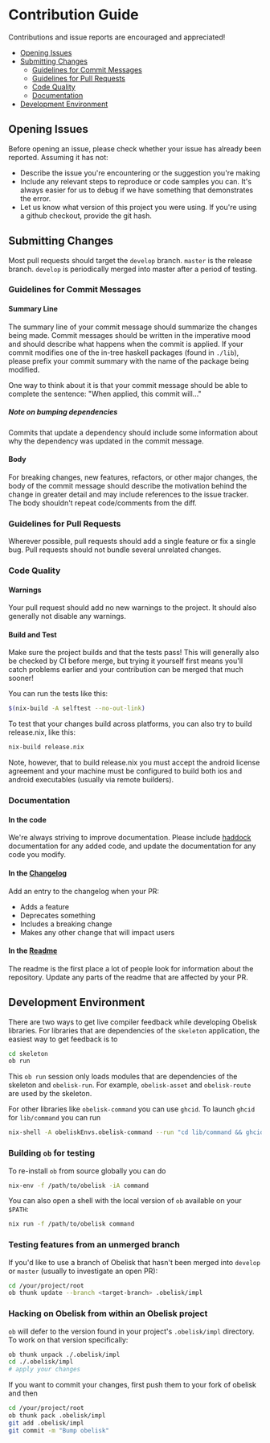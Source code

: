 # Contribution Guide

Contributions and issue reports are encouraged and appreciated!

- [Opening Issues](#opening-issues)
- [Submitting Changes](#submitting-changes)
  - [Guidelines for Commit Messages](#guidelines-for-commit-messages)
  - [Guidelines for Pull Requests](#guidelines-for-pull-requests)
  - [Code Quality](#code-quality)
  - [Documentation](#documentation)
- [Development Environment](#development-environment)

## Opening Issues

Before opening an issue, please check whether your issue has already been reported. Assuming it has not:

* Describe the issue you're encountering or the suggestion you're making
* Include any relevant steps to reproduce or code samples you can. It's always easier for us to debug if we have something that demonstrates the error.
* Let us know what version of this project you were using. If you're using a github checkout, provide the git hash.

## Submitting Changes

Most pull requests should target the `develop` branch. `master` is the release branch. `develop` is periodically merged into master after a period of testing.

### Guidelines for Commit Messages

#### Summary Line
The summary line of your commit message should summarize the changes being made. Commit messages should be written in the imperative mood and should describe what happens when the commit is applied. If your commit modifies one of the in-tree haskell packages (found in `./lib`), please prefix your commit summary with the name of the package being modified.

One way to think about it is that your commit message should be able to complete the sentence:
"When applied, this commit will..."

##### Note on bumping dependencies
Commits that update a dependency should include some information about why the dependency was updated in the commit message.

#### Body
For breaking changes, new features, refactors, or other major changes, the body of the commit message should describe the motivation behind the change in greater detail and may include references to the issue tracker. The body shouldn't repeat code/comments from the diff.

### Guidelines for Pull Requests

Wherever possible, pull requests should add a single feature or fix a single bug. Pull requests should not bundle several unrelated changes.


### Code Quality

#### Warnings

Your pull request should add no new warnings to the project. It should also generally not disable any warnings.

#### Build and Test

Make sure the project builds and that the tests pass! This will generally also be checked by CI before merge, but trying it yourself first means you'll catch problems earlier and your contribution can be merged that much sooner!

You can run the tests like this:
```bash
$(nix-build -A selftest --no-out-link)
```

To test that your changes build across platforms, you can also try to build release.nix, like this:
```bash
nix-build release.nix
```

Note, however, that to build release.nix you must accept the android license agreement and your machine must be configured to build both ios and android executables (usually via remote builders).


### Documentation

#### In the code
We're always striving to improve documentation. Please include [haddock](https://haskell-haddock.readthedocs.io/en/latest/index.html) documentation for any added code, and update the documentation for any code you modify.

#### In the [Changelog](ChangeLog.md)
Add an entry to the changelog when your PR:
* Adds a feature
* Deprecates something
* Includes a breaking change
* Makes any other change that will impact users

#### In the [Readme](README.md)
The readme is the first place a lot of people look for information about the repository. Update any parts of the readme that are affected by your PR.

## Development Environment

There are two ways to get live compiler feedback while developing Obelisk libraries. For libraries that are dependencies of the `skeleton` application, the easiest way to get feedback is to

```bash
cd skeleton
ob run
```

This `ob run` session only loads modules that are dependencies of the skeleton and `obelisk-run`. For example, `obelisk-asset` and `obelisk-route` are used by the skeleton.

For other libraries like `obelisk-command` you can use `ghcid`. To launch `ghcid` for `lib/command` you can run

```bash
nix-shell -A obeliskEnvs.obelisk-command --run "cd lib/command && ghcid"
```

### Building `ob` for testing

To re-install `ob` from source globally you can do

```bash
nix-env -f /path/to/obelisk -iA command
```

You can also open a shell with the local version of `ob` available on your `$PATH`:

```bash
nix run -f /path/to/obelisk command
```

### Testing features from an unmerged branch

If you'd like to use a branch of Obelisk that hasn't been merged into `develop` or `master` (usually to investigate an open PR):

```bash
cd /your/project/root
ob thunk update --branch <target-branch> .obelisk/impl
```

### Hacking on Obelisk from within an Obelisk project

`ob` will defer to the version found in your project's `.obelisk/impl` directory. To work on that version specifically:

```bash
ob thunk unpack ./.obelisk/impl
cd ./.obelisk/impl
# apply your changes
```

If you want to commit your changes, first push them to your fork of obelisk and then

```bash
cd /your/project/root
ob thunk pack .obelisk/impl
git add .obelisk/impl
git commit -m "Bump obelisk"
```

